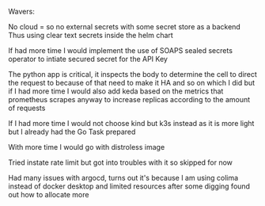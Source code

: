 Wavers:

No cloud = so no external secrets with some secret store as a backend
  Thus using clear text secrets inside the helm chart

If had more time I would implement the use of SOAPS sealed secrets operator to intiate secured secret for the API Key

The python app is critical, it inspects the body to determine the cell to direct the request to
because of that need to make it HA and so on which I did but if I had more time I would also add keda based on the metrics that prometheus scrapes anyway to increase replicas according to the amount of requests

If I had more time I would not choose kind but k3s instead as it is more light but I already had the Go Task prepared

With more time I would go with distroless image

Tried instate rate limit but got into troubles with it so skipped for now

Had many issues with argocd, turns out it's because I am using colima instead of docker desktop and limited resources
after some digging found out how to allocate more

